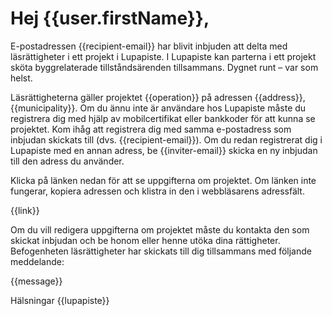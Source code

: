 # Hej {{user.firstName}},

E-postadressen {{recipient-email}} har blivit inbjuden att delta med l&auml;sr&auml;ttigheter i ett projekt i Lupapiste.  I Lupapiste kan parterna i ett projekt sk&ouml;ta byggrelaterade tillst&aring;nds&auml;renden tillsammans. Dygnet runt – var som helst.

L&auml;sr&auml;ttigheterna g&auml;ller projektet {{operation}} p&aring; adressen {{address}}, {{municipality}}. Om du &auml;nnu inte &auml;r anv&auml;ndare hos Lupapiste m&aring;ste du registrera dig med hj&auml;lp av mobilcertifikat eller bankkoder f&ouml;r att kunna se projektet. Kom ih&aring;g att registrera dig med samma e-postadress som inbjudan skickats till (dvs. {{recipient-email}}). Om du redan registrerat dig i Lupapiste med en annan adress, be {{inviter-email}} skicka en ny inbjudan till den adress du anv&auml;nder.

Klicka p&aring; l&auml;nken nedan f&ouml;r att se uppgifterna om projektet. Om l&auml;nken inte fungerar, kopiera adressen och klistra in den i webbl&auml;sarens adressf&auml;lt.

{{link}}
 
Om du vill redigera uppgifterna om projektet m&aring;ste du kontakta den som skickat inbjudan och be honom eller henne ut&ouml;ka dina r&auml;ttigheter. Befogenheten l&auml;sr&auml;ttigheter har skickats till dig tillsammans med f&ouml;ljande meddelande:

{{message}}

H&auml;lsningar
{{lupapiste}}